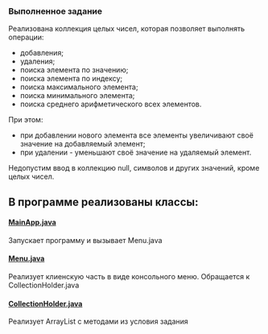 ### Выполненное задание
Реализована коллекция целых чисел, которая позволяет выполнять операции:
+ добавления;
+ удаления;
+ поиска элемента по значению;
+ поиска элемента по индексу;
+ поиска максимального элемента;
+ поиска минимального элемента;
+ поиска среднего арифметического всех элементов.

При этом:
* при добавлении нового элемента все элементы увеличивают своё значение на добавляемый элемент;
* при удалении - уменьшают своё значение на удаляемый элемент.

Недопустим ввод в коллекцию null, символов и других значений, кроме целых чисел.

## В программе реализованы классы: 


#### [MainApp.java](https://github.com/Flarefibber/Bitbucket/blob/master/HW_02_1/MainApp.java)

  Запускает программу и вызывает Menu.java

#### [Menu.java](https://github.com/Flarefibber/Bitbucket/blob/master/HW_02_1/Menu.java)

  Реализует клиенскую часть в виде консольного меню. Обращается к CollectionHolder.java

#### [CollectionHolder.java](https://github.com/Flarefibber/Bitbucket/blob/master/HW_02_1/CollectionHolder.java)

  Реализует ArrayList с методами из условия задания
